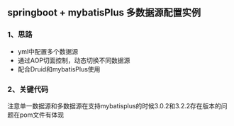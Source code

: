 ## springboot + mybatisPlus 多数据源配置实例

### 1、思路

- yml中配置多个数据源
- 通过AOP切面控制，动态切换不同数据源
- 配合Druid和mybatisPlus使用

### 2、关键代码
注意单一数据源和多数据源在支持mybatisplus的时候3.0.2和3.2.2存在版本的问题在pom文件有体现
